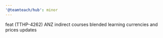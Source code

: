 ```yaml
---
'@teamteach/hub': minor
---
```


feat (TTHP-4262) ANZ indirect courses blended learning currencies and prices updates
